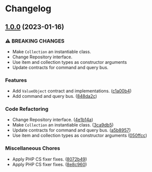# Changelog

## [1.0.0](https://github.com/geekcell/php-ddd/compare/v2.0.0...v1.0.0) (2023-01-16)


### ⚠ BREAKING CHANGES

* Make `Collection` an instantiable class.
* Change Repository interface.
* Use item and collection types as constructor arguments
* Update contracts for command and query bus.

### Features

* Add `ValueObject` contract and implementations. ([c1a00b4](https://github.com/geekcell/php-ddd/commit/c1a00b451ef70e096d7fd5a105bbd635cb57da55))
* Add command and query bus. ([848da2c](https://github.com/geekcell/php-ddd/commit/848da2c60a4c3ee459614804099baadd8fa1ff2e))


### Code Refactoring

* Change Repository interface. ([4e1b14a](https://github.com/geekcell/php-ddd/commit/4e1b14a7e16f4bf99748d764bbb14832661e4087))
* Make `Collection` an instantiable class. ([3ca9db5](https://github.com/geekcell/php-ddd/commit/3ca9db517e24931d26145de7def76c416da94d15))
* Update contracts for command and query bus. ([a5b8957](https://github.com/geekcell/php-ddd/commit/a5b89573ad5f282a5b8b510a815332a6f2fe2f0a))
* Use item and collection types as constructor arguments ([050ffcc](https://github.com/geekcell/php-ddd/commit/050ffcce4ef49aa1db2921713f6a79d428c567d3))


### Miscellaneous Chores

* Apply PHP CS fixer fixes. ([8072b49](https://github.com/geekcell/php-ddd/commit/8072b49e198368e514c30e496e073ba2ff82a808))
* Apply PHP CS fixer fixes. ([8e8c960](https://github.com/geekcell/php-ddd/commit/8e8c9608e03c332d1a43d16c5908b582bcac2c84))

